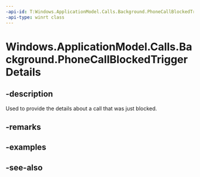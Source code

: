 ----api-id: T:Windows.ApplicationModel.Calls.Background.PhoneCallBlockedTriggerDetails
-api-type: winrt class
---<!-- Class syntax.public class PhoneCallBlockedTriggerDetails : Windows.ApplicationModel.Calls.Background.IPhoneCallBlockedTriggerDetails--># Windows.ApplicationModel.Calls.Background.PhoneCallBlockedTriggerDetails## -descriptionUsed to provide the details about a call that was just blocked.## -remarks## -examples## -see-also